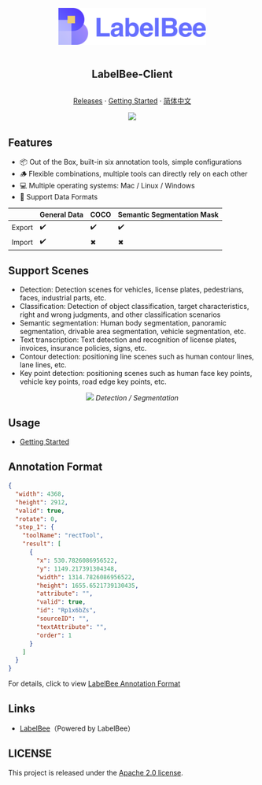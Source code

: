 
<div align="center">
<article style="display: flex; flex-direction: column; align-items: center; justify-content: center;">
    <p align="center"><img width="300" src="./src/assets/logo.svg" /></p>
    <h1 style="width: 100%; text-align: center;">LabelBee-Client</h1>
    <p>
        <a href="https://github.com/open-mmlab/labelbee-client/releases">Releases</a>
        ·
        <a href="./docs/README.md" >Getting Started</a>
        ·
        <a href="./README_zh-CN.md" >简体中文</a>
    </p>
</article>
<img src="./docs/assets/main2.png">

</div>

## Features

- 📦 Out of the Box, built-in six annotation tools, simple configurations
- 🪵 Flexible combinations, multiple tools can directly rely on each other
- 💻 Multiple operating systems: Mac / Linux / Windows
- 🏁 Support Data Formats

|        | General Data | COCO | Semantic Segmentation Mask |
| ------ | ------------ | ---- | -------------------------- |
| Export | ✔️            | ✔️    | ✔️                          |
| Import | ✔️            | ✖    | ✖                          |

## Support Scenes

- Detection: Detection scenes for vehicles, license plates, pedestrians, faces, industrial parts, etc.
- Classification: Detection of object classification, target characteristics, right and wrong judgments, and other classification scenarios
- Semantic segmentation: Human body segmentation, panoramic segmentation, drivable area segmentation, vehicle segmentation, etc.
- Text transcription: Text detection and recognition of license plates, invoices, insurance policies, signs, etc.
- Contour detection: positioning line scenes such as human contour lines, lane lines, etc.
- Key point detection: positioning scenes such as human face key points, vehicle key points, road edge key points, etc.

<p align="center">
  <img src="./docs/assets/annotation-detection-segmentation.gif">
  <i style="text-align: center;">Detection / Segmentation </i>
</p> 

## Usage

-  [Getting Started](./docs/README.md) 

## Annotation Format

```json
{
  "width": 4368,
  "height": 2912,
  "valid": true,
  "rotate": 0,
  "step_1": {
    "toolName": "rectTool",
    "result": [
      {
        "x": 530.7826086956522,
        "y": 1149.217391304348,
        "width": 1314.7826086956522,
        "height": 1655.6521739130435,
        "attribute": "",
        "valid": true,
        "id": "Rp1x6bZs",
        "sourceID": "",
        "textAttribute": "",
        "order": 1
      }
    ]
  }
}
```
For details, click to view [LabelBee Annotation Format](./docs/annotation/README.md)

## Links

- [LabelBee](https://github.com/open-mmlab/labelbee)（Powered by LabelBee）

## LICENSE

This project is released under the [Apache 2.0 license](./LICENSE).
